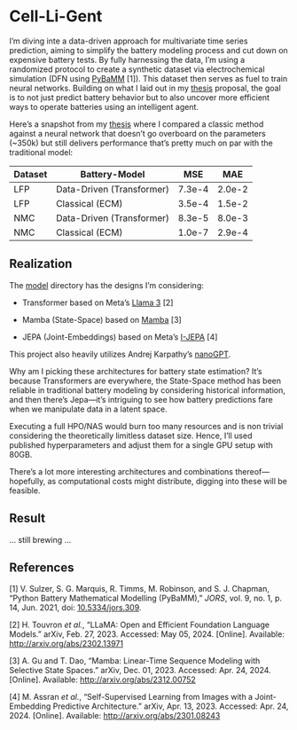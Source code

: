 # Cell-Li-Gent

I’m diving inte a data-driven approach for multivariate time series
prediction, aiming to simplify the battery modeling process and cut down
on expensive battery tests. By fully harnessing the data, I’m using a
randomized protocol to create a synthetic dataset via electrochemical
simulation (DFN using [PyBaMM](https://github.com/pybamm-team/PyBaMM)
\[1\]). This dataset then serves as fuel to train neural networks.
Building on what I laid out in my [thesis](/doc/thesis.pdf) proposal,
the goal is to not just predict battery behavior but to also uncover
more efficient ways to operate batteries using an intelligent agent.

Here’s a snapshot from my [thesis](/doc/thesis.pdf) where I compared a
classic method against a neural network that doesn’t go overboard on the
parameters (~350k) but still delivers performance that’s pretty much on
par with the traditional model:

| Dataset | Battery-Model             | MSE    | MAE    |
|---------|---------------------------|--------|--------|
| LFP     | Data-Driven (Transformer) | 7.3e-4 | 2.0e-2 |
| LFP     | Classical (ECM)           | 3.5e-4 | 1.5e-2 |
| NMC     | Data-Driven (Transformer) | 8.3e-5 | 8.0e-3 |
| NMC     | Classical (ECM)           | 1.0e-7 | 2.9e-4 |

## Realization

The [model](/model) directory has the designs I’m considering:

- Transformer based on Meta’s [Llama
  3](https://github.com/meta-llama/llama3) \[2\]

- Mamba (State-Space) based on
  [Mamba](https://github.com/mamba-org/mamba) \[3\]

- JEPA (Joint-Embeddings) based on Meta’s
  [I-JEPA](https://github.com/facebookresearch/ijepa) \[4\]

This project also heavily utilizes Andrej Karpathy’s
[nanoGPT](https://github.com/karpathy/nanoGPT/tree/master).

Why am I picking these architectures for battery state estimation? It’s
because Transformers are everywhere, the State-Space method has been
reliable in traditional battery modeling by considering historical
information, and then there’s Jepa—it’s intriguing to see how battery
predictions fare when we manipulate data in a latent space.

Executing a full HPO/NAS would burn too many resources and is non
trivial considering the theoretically limitless dataset size. Hence,
I’ll used published hyperparameters and adjust them for a single GPU
setup with 80GB.

There’s a lot more interesting architectures and combinations
thereof—hopefully, as computational costs might distribute, digging into
these will be feasible.

## Result

… still brewing …

## References

<div id="refs" class="references csl-bib-body" entry-spacing="0">

<div id="ref-Sulzer2021" class="csl-entry">

<span class="csl-left-margin">\[1\]
</span><span class="csl-right-inline">V. Sulzer, S. G. Marquis, R.
Timms, M. Robinson, and S. J. Chapman, “Python Battery Mathematical
Modelling (PyBaMM),” *JORS*, vol. 9, no. 1, p. 14, Jun. 2021, doi:
[10.5334/jors.309](https://doi.org/10.5334/jors.309).</span>

</div>

<div id="ref-Touvron2023" class="csl-entry">

<span class="csl-left-margin">\[2\]
</span><span class="csl-right-inline">H. Touvron *et al.*, “LLaMA: Open
and Efficient Foundation Language Models.” arXiv, Feb. 27, 2023.
Accessed: May 05, 2024. \[Online\]. Available:
<http://arxiv.org/abs/2302.13971></span>

</div>

<div id="ref-Gu2023" class="csl-entry">

<span class="csl-left-margin">\[3\]
</span><span class="csl-right-inline">A. Gu and T. Dao, “Mamba:
Linear-Time Sequence Modeling with Selective State Spaces.” arXiv, Dec.
01, 2023. Accessed: Apr. 24, 2024. \[Online\]. Available:
<http://arxiv.org/abs/2312.00752></span>

</div>

<div id="ref-Assran2023" class="csl-entry">

<span class="csl-left-margin">\[4\]
</span><span class="csl-right-inline">M. Assran *et al.*,
“Self-Supervised Learning from Images with a Joint-Embedding Predictive
Architecture.” arXiv, Apr. 13, 2023. Accessed: Apr. 24, 2024.
\[Online\]. Available: <http://arxiv.org/abs/2301.08243></span>

</div>

</div>
